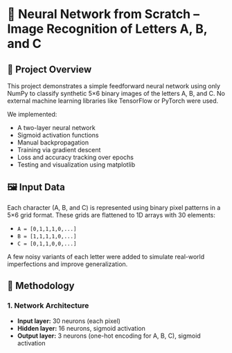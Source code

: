 # 🧠 Neural Network from Scratch – Image Recognition of Letters A, B, and C

## 📌 Project Overview
This project demonstrates a simple feedforward neural network using only NumPy to classify synthetic 5×6 binary images of the letters A, B, and C. No external machine learning libraries like TensorFlow or PyTorch were used.

We implemented:
- A two-layer neural network
- Sigmoid activation functions
- Manual backpropagation
- Training via gradient descent
- Loss and accuracy tracking over epochs
- Testing and visualization using matplotlib

## 🖼️ Input Data
Each character (A, B, and C) is represented using binary pixel patterns in a 5×6 grid format. These grids are flattened to 1D arrays with 30 elements:
- `A = [0,1,1,1,0,...]`
- `B = [1,1,1,1,0,...]`
- `C = [0,1,1,0,0,...]`

A few noisy variants of each letter were added to simulate real-world imperfections and improve generalization.

## 🔧 Methodology

### 1. Network Architecture
- **Input layer:** 30 neurons (each pixel)
- **Hidden layer:** 16 neurons, sigmoid activation
- **Output layer:** 3 neurons (one-hot encoding for A, B, C), sigmoid activation
